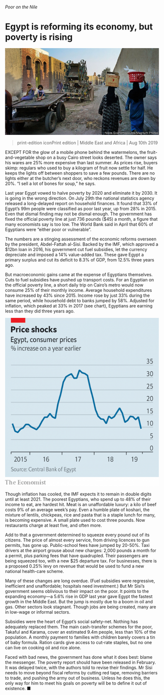 ###### Poor on the Nile

# Egypt is reforming its economy, but poverty is rising 

![image](images/20190810_MAP004_0.jpg) 

> print-edition iconPrint edition | Middle East and Africa | Aug 10th 2019 

EXCEPT FOR the glow of a mobile phone behind the watermelons, the fruit-and-vegetable shop on a busy Cairo street looks deserted. The owner says his wares are 25% more expensive than last summer. As prices rise, buyers skimp: regulars who used to buy a kilogram of fruit now settle for half. He keeps the lights off between shoppers to save a few pounds. There are no lights either at the butcher’s next door, who reckons revenues are down by 20%. “I sell a lot of bones for soup,” he says. 

Last year Egypt vowed to halve poverty by 2020 and eliminate it by 2030. It is going in the wrong direction. On July 29th the national statistics agency released a long-delayed report on household finances. It found that 33% of Egypt’s 99m people were classified as poor last year, up from 28% in 2015. Even that dismal finding may not be dismal enough. The government has fixed the official poverty line at just 736 pounds ($45) a month, a figure that many economists say is too low. The World Bank said in April that 60% of Egyptians were “either poor or vulnerable”. 

The numbers are a stinging assessment of the economic reforms overseen by the president, Abdel-Fattah al-Sisi. Backed by the IMF, which approved a $12bn loan in 2016, his government cut fuel subsidies, let the currency depreciate and imposed a 14% value-added tax. These gave Egypt a primary surplus and cut its deficit to 8.3% of GDP, from 12.5% three years ago. 

But macroeconomic gains came at the expense of Egyptians themselves. Cuts to fuel subsidies have pushed up transport costs. For an Egyptian on the official poverty line, a short daily trip on Cairo’s metro would now consume 25% of their monthly income. Average household expenditures have increased by 43% since 2015. Income rose by just 33% during the same period, while household debt to banks jumped by 58%. Adjusted for inflation, which peaked at 33% in 2017 (see chart), Egyptians are earning less than they did three years ago. 

![image](images/20190810_MAC540.png) 

Though inflation has cooled, the IMF expects it to remain in double digits until at least 2021. The poorest Egyptians, who spend up to 48% of their income to eat, are hardest hit. Meat is an unaffordable luxury: a kilo of beef costs 9% of an average week’s pay. Even a humble plate of koshari, the mixture of lentils, chickpeas, rice and pasta that is a staple lunch for many, is becoming expensive. A small plate used to cost three pounds. Now restaurants charge at least five, and often more. 

Add to that a government determined to squeeze every pound out of its citizens. The price of almost every service, from driving licences to gun permits, has gone up. Public-school fees have jumped by 20-50%. Taxi drivers at the airport grouse about new charges: 2,000 pounds a month for a permit, plus parking fees that have quadrupled. Their passengers are being squeezed too, with a new $25 departure tax. For businesses, there is a proposed 0.25% levy on revenue that would be used to fund a new national health-care scheme. 

Many of these changes are long overdue. (Fuel subsidies were regressive, inefficient and unaffordable; hospitals need investment.) But Mr Sisi’s government seems oblivious to their impact on the poor. It points to the expanding economy—a 5.6% rise in GDP last year gave Egypt the fastest growth in the Middle East. But the jump is mostly due to a boom in oil and gas. Other sectors look stagnant. Though jobs are being created, many are in low-wage or informal sectors. 

Subsidies were the heart of Egypt’s social safety-net. Nothing has adequately replaced them. The main cash-transfer schemes for the poor, Takaful and Karama, cover an estimated 9.4m people, less than 10% of the population. A monthly payment to families with children barely covers a tin of baby formula. Ration cards give access to cut-rate staples, but no one can live on cooking oil and rice alone. 

Faced with bad news, the government has done what it does best: blame the messenger. The poverty report should have been released in February. It was delayed twice, with the authors told to revise their findings. Mr Sisi needs to move beyond fiscal reforms by cutting red tape, removing barriers to trade, and pushing the army out of business. Unless he does this, the only way for him to meet his goals on poverty will be to define it out of existence. ■ 

